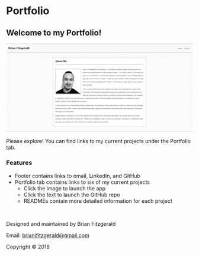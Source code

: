 # Portfolio

## Welcome to my Portfolio!

![image](assets/images/screenshot-portfolio.png)

Please explore! You can find links to my current projects under the Portfolio tab.

### Features
* Footer contains links to email, LinkedIn, and GitHub
* Portfolio tab contains links to six of my current projects
    * Click the image to launch the app
    * Click the text to launch the GitHub repo
    * READMEs contain more detailed information for each project

&nbsp;

Designed and maintained by Brian Fitzgerald

Email: brianjfitzgerald@gmail.com

Copyright &#169; 2018
